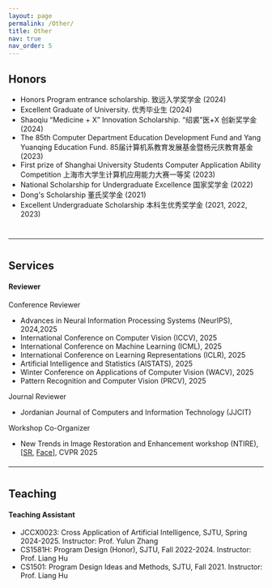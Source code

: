 ```yaml
---
layout: page
permalink: /Other/
title: Other
nav: true
nav_order: 5
---
```

## **Honors**
- Honors Program entrance scholarship. 致远入学奖学金 (2024)
- Excellent Graduate of University. 优秀毕业生 (2024)
- Shaoqiu “Medicine + X” Innovation Scholarship. “绍裘”医+X 创新奖学金 (2024)
- The 85th Computer Department Education Development Fund and Yang Yuanqing Education Fund. 85届计算机系教育发展基金暨杨元庆教育基金 (2023)
- First prize of Shanghai University Students Computer Application Ability Competition 上海市大学生计算机应用能力大赛一等奖 (2023)
- National Scholarship for Undergraduate Excellence 国家奖学金 (2022)
- Dong's Scholarship 董氏奖学金 (2021)
- Excellent Undergraduate Scholarship 本科生优秀奖学金 (2021, 2022, 2023)

<div style="margin-bottom: 40px;"></div>

---

<div style="margin-bottom: 40px;"></div>

## **Services**

<div style="margin-bottom: 20px;"></div>

#### Reviewer

Conference Reviewer

- Advances in Neural Information Processing Systems (NeurIPS), 2024,2025
- International Conference on Computer Vision (ICCV), 2025
- International Conference on Machine Learning (ICML), 2025
- International Conference on Learning Representations (ICLR), 2025
- Artificial Intelligence and Statistics (AISTATS), 2025
- Winter Conference on Applications of Computer Vision (WACV), 2025
- Pattern Recognition and Computer Vision (PRCV), 2025

Journal Reviewer

- Jordanian Journal of Computers and Information Technology (JJCIT)

Workshop Co-Organizer

- New Trends in Image Restoration and Enhancement workshop (NTIRE),[[SR](https://ntire-sr.github.io/), [Face](https://ntire-face.github.io/)], CVPR 2025

<div style="margin-bottom: 20px;"></div>

---

<div style="margin-bottom: 40px;"></div>

## **Teaching**

<div style="margin-bottom: 20px;"></div>

#### Teaching Assistant

- JCCX0023: Cross Application of Artificial Intelligence, SJTU, Spring 2024-2025. Instructor: Prof. Yulun Zhang
- CS1581H: Program Design (Honor), SJTU, Fall 2022-2024. Instructor: Prof. Liang Hu
- CS1501: Program Design Ideas and Methods, SJTU, Fall 2021. Instructor: Prof. Liang Hu